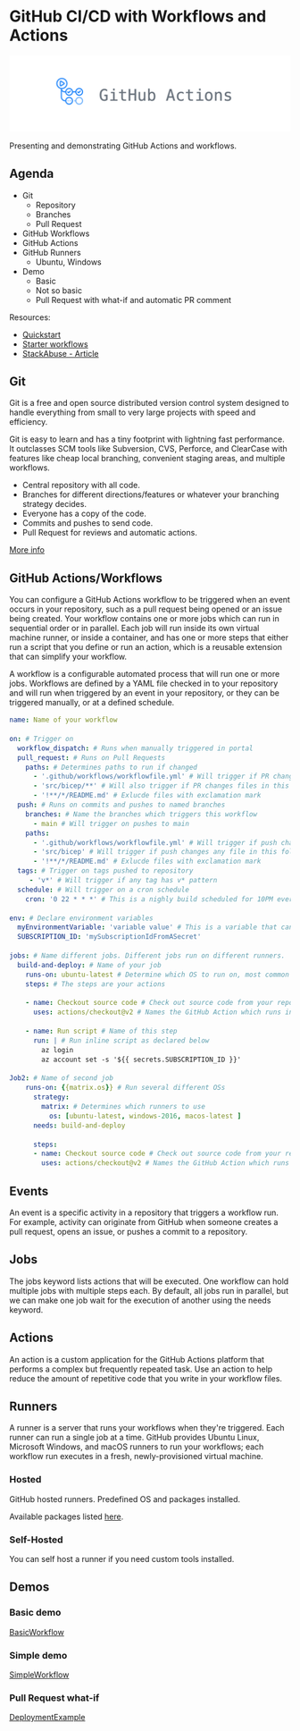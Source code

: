 # GitHub CI/CD with Workflows and Actions

!["GitHub Actions"](.media/ghactions.png)

Presenting and demonstrating GitHub Actions and workflows.

## Agenda

- Git
  - Repository
  - Branches
  - Pull Request
- GitHub Workflows
- GitHub Actions
- GitHub Runners
  - Ubuntu, Windows
- Demo
  - Basic
  - Not so basic
  - Pull Request with what-if and automatic PR comment

Resources:

- [Quickstart](https://docs.github.com/en/actions/quickstart)
- [Starter workflows](https://github.blog/2021-12-17-getting-started-with-github-actions-just-got-easier/)
- [StackAbuse - Article](https://stackabuse.com/getting-started-with-github-actions-software-automation/)

## Git

Git is a free and open source distributed version control system designed to handle everything from small to very large projects with speed and efficiency.

Git is easy to learn and has a tiny footprint with lightning fast performance. It outclasses SCM tools like Subversion, CVS, Perforce, and ClearCase with features like cheap local branching, convenient staging areas, and multiple workflows.

- Central repository with all code.
- Branches for different directions/features or whatever your branching strategy decides.
- Everyone has a copy of the code.
- Commits and pushes to send code.
- Pull Request for reviews and automatic actions.

[More info](https://git-scm.com/)

## GitHub Actions/Workflows

You can configure a GitHub Actions workflow to be triggered when an event occurs in your repository, such as a pull request being opened or an issue being created. Your workflow contains one or more jobs which can run in sequential order or in parallel. Each job will run inside its own virtual machine runner, or inside a container, and has one or more steps that either run a script that you define or run an action, which is a reusable extension that can simplify your workflow.

A workflow is a configurable automated process that will run one or more jobs. Workflows are defined by a YAML file checked in to your repository and will run when triggered by an event in your repository, or they can be triggered manually, or at a defined schedule.

```yaml
name: Name of your workflow

on: # Trigger on
  workflow_dispatch: # Runs when manually triggered in portal
  pull_request: # Runs on Pull Requests
    paths: # Determines paths to run if changed
      - '.github/workflows/workflowfile.yml' # Will trigger if PR changes this file
      - 'src/bicep/**' # Will also trigger if PR changes files in this folder
      - '!**/*/README.md' # Exlucde files with exclamation mark
  push: # Runs on commits and pushes to named branches
    branches: # Name the branches which triggers this workflow
      - main # Will trigger on pushes to main
    paths:
      - '.github/workflows/workflowfile.yml' # Will trigger if push changes this file
      - 'src/bicep' # Will trigger if push changes any file in this folder
      - '!**/*/README.md' # Exlucde files with exclamation mark
  tags: # Trigger on tags pushed to repository
     - 'v*' # Will trigger if any tag has v* pattern
  schedule: # Will trigger on a cron schedule
    cron: '0 22 * * *' # This is a nighly build scheduled for 10PM every day.

env: # Declare environment variables
  myEnvironmentVariable: 'variable value' # This is a variable that can be used in your actions
  SUBSCRIPTION_ID: 'mySubscriptionIdFromASecret'

jobs: # Name different jobs. Different jobs run on different runners.
  build-and-deploy: # Name of your job
    runs-on: ubuntu-latest # Determine which OS to run on, most common ubuntu-latest or windows-latest. Can also run on a matrix of OS's.
    steps: # The steps are your actions

    - name: Checkout source code # Check out source code from your repo
      uses: actions/checkout@v2 # Names the GitHub Action which runs in this step

    - name: Run script # Name of this step
      run: | # Run inline script as declared below
        az login
        az account set -s '${{ secrets.SUBSCRIPTION_ID }}'

Job2: # Name of second job
    runs-on: {{matrix.os}} # Run several different OSs
      strategy:
        matrix: # Determines which runners to use
          os: [ubuntu-latest, windows-2016, macos-latest ]
      needs: build-and-deploy
      
      steps:
      - name: Checkout source code # Check out source code from your repo
        uses: actions/checkout@v2 # Names the GitHub Action which runs in this step
```

## Events

An event is a specific activity in a repository that triggers a workflow run. For example, activity can originate from GitHub when someone creates a pull request, opens an issue, or pushes a commit to a repository.

## Jobs

The jobs keyword lists actions that will be executed. One workflow can hold multiple jobs with multiple steps each.
By default, all jobs run in parallel, but we can make one job wait for the execution of another using the needs keyword.

## Actions

An action is a custom application for the GitHub Actions platform that performs a complex but frequently repeated task. Use an action to help reduce the amount of repetitive code that you write in your workflow files.

## Runners

A runner is a server that runs your workflows when they're triggered. Each runner can run a single job at a time. GitHub provides Ubuntu Linux, Microsoft Windows, and macOS runners to run your workflows; each workflow run executes in a fresh, newly-provisioned virtual machine.

### Hosted

GitHub hosted runners. Predefined OS and packages installed.

Available packages listed [here](https://docs.github.com/en/actions/using-github-hosted-runners/about-github-hosted-runners#preinstalled-software).

### Self-Hosted

You can self host a runner if you need custom tools installed.

## Demos

### Basic demo

[BasicWorkflow](.github/workflows/basicworkflow.yml)

### Simple demo

[SimpleWorkflow](.github/workflows/SimpleWorkflow.yml)

### Pull Request what-if

[DeploymentExample](.github/workflows/DeploymentExample.yml)
